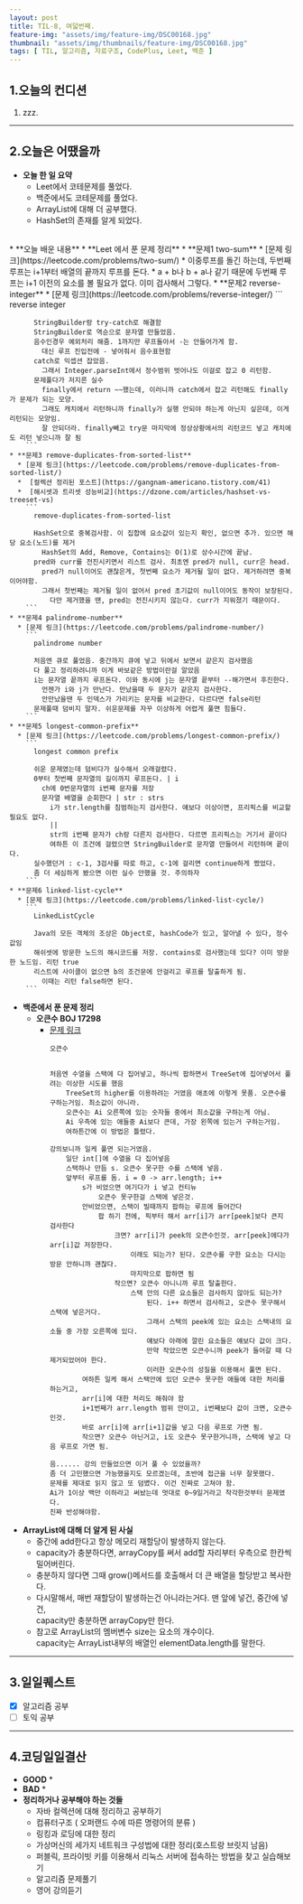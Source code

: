 ```yaml
---
layout: post
title: TIL-8, 여덟번째.
feature-img: "assets/img/feature-img/DSC00168.jpg"
thumbnail: "assets/img/thumbnails/feature-img/DSC00168.jpg"
tags: [ TIL, 알고리즘, 자료구조, CodePlus, Leet, 백준 ]
---
```


## 1.오늘의 컨디션
1. zzz.

***

## 2.오늘은 어땠을까
* **오늘 한 일 요약**  
  * Leet에서 코테문제를 풀었다.
  * 백준에서도 코테문제를 풀었다.
  * ArrayList에 대해 더 공부했다.
  * HashSet의 존재를 알게 되었다.
<br>
* **오늘 배운 내용**  
  * **Leet 에서 푼 문제 정리**
    * **문제1 two-sum**
      * [문제 링크](https://leetcode.com/problems/two-sum/)
      * 이중루프를 돌긴 하는데, 두번째 루프는 i+1부터 배열의 끝까지 루프를 돈다.
      * a + b나 b + a나 같기 때문에 두번째 루프는 i+1 이전의 요소를 볼 필요가 없다. 이미 검사해서 그렇다.
    * **문제2 reverse-integer**
      * [문제 링크](https://leetcode.com/problems/reverse-integer/)
        ```
          reverse integer
          
          StringBuilder랑 try-catch로 해결함
          StringBuilder로 역순으로 문자열 만들었음.
          음수인경우 예외처리 해줌. 1까지만 루프돌아서 -는 안들어가게 함.
            대신 루프 진입전에 - 넣어줘서 음수표현함
          catch로 익셉션 잡았음.
            그래서 Integer.parseInt에서 정수범위 벗어나도 이걸로 잡고 0 리턴함.
          문제풀다가 저지른 실수
            finally에서 return ~~했는데, 이러니까 catch에서 잡고 리턴해도 finally가 문제가 되는 모양.
            그래도 캐치에서 리턴하니까 finally가 실행 안되야 하는게 아닌지 싶은데, 이게 리턴되는 모양임.
            잘 안되더라. finally빼고 try문 마지막에 정상상황에서의 리턴코드 넣고 캐치에도 리턴 넣으니까 잘 됨
        ```
    * **문제3 remove-duplicates-from-sorted-list**
      * [문제 링크](https://leetcode.com/problems/remove-duplicates-from-sorted-list/)
      *  [컬렉션 정리된 포스트](https://gangnam-americano.tistory.com/41)
      *  [해시셋과 트리셋 성능비교](https://dzone.com/articles/hashset-vs-treeset-vs)
        ```
          remove-duplicates-from-sorted-list

          HashSet으로 중복검사함. 이 집합에 요소값이 있는지 확인, 없으면 추가. 있으면 해당 요소(노드)를 제거
            HashSet의 Add, Remove, Contains는 O(1)로 상수시간에 끝남.
          pred와 curr를 전진시키면서 리스트 검사. 최초엔 pred가 null, curr은 head.
            pred가 null이어도 괜찮은게, 첫번째 요소가 제거될 일이 없다. 제거하려면 중복이어야함.
            그래서 첫번째는 제거될 일이 없어서 pred 초기값이 null이어도 동작이 보장된다.
              다만 제거했을 땐, pred는 전진시키지 않는다. curr가 지워졌기 때문이다.
        ```
    * **문제4 palindrome-number**
      * [문제 링크](https://leetcode.com/problems/palindrome-number/)
        ```
          palindrome number
          
          처음엔 큐로 풀었음. 중간까지 큐에 넣고 뒤에서 보면서 같은지 검사했음
          다 풀고 정리하려니까 이게 바보같은 방법이란걸 알았음
          i는 문자열 끝까지 루프돈다. 이와 동시에 j는 문자열 끝부터 --해가면서 후진한다.
            언젠가 i와 j가 만난다. 만났을때 두 문자가 같은지 검사한다.
            안만났을땐 두 인덱스가 가리키는 문자를 비교한다. 다르다면 false리턴
          문제풀때 덤비지 말자. 쉬운문제를 자꾸 이상하게 어렵게 풀면 힘들다.
        ```
    * **문제5 longest-common-prefix**
      * [문제 링크](https://leetcode.com/problems/longest-common-prefix/)
        ```
          longest common prefix

          쉬운 문제였는데 덤비다가 실수해서 오래걸렸다.
          0부터 첫번째 문자열의 길이까지 루프돈다. | i
            ch에 0번문자열의 i번째 문자를 저장
            문자열 배열을 순회한다 | str : strs
              i가 str.length를 침범하는지 검사한다. 얘보다 이상이면, 프리픽스를 비교할 필요도 없다.
              ||
              str의 i번째 문자가 ch랑 다른지 검사한다. 다르면 프리픽스는 거기서 끝이다
              여하튼 이 조건에 걸렸으면 StringBuilder로 문자열 만들어서 리턴하며 끝이다.
          실수했던거 : c-1, 3검사를 따로 하고, c-1에 걸리면 continue하게 짰었다.
          좀 더 세심하게 봤으면 이런 실수 안했을 것. 주의하자
        ```
    * **문제6 linked-list-cycle**
      * [문제 링크](https://leetcode.com/problems/linked-list-cycle/)
        ```
          LinkedListCycle

          Java의 모든 객체의 조상은 Object로, hashCode가 있고, 알아낼 수 있다, 정수값임
          해쉬셋에 방문한 노드의 해시코드를 저장. contains로 검사했는데 있다? 이미 방문한 노드임. 리턴 true
          리스트에 사이클이 없으면 b의 조건문에 안걸리고 루프를 탈출하게 됨.
            이때는 리턴 false하면 된다.
        ```
  * **백준에서 푼 문제 정리**
    * **오큰수 BOJ 17298**
      * [문제 링크](https://www.acmicpc.net/problem/17298)
        ```
        오큰수
        

        처음엔 수열을 스택에 다 집어넣고, 하나씩 팝하면서 TreeSet에 집어넣어서 풀려는 이상한 시도를 했음
            TreeSet의 higher를 이용하려는 거였음 애초에 이렇게 못품. 오큰수를 구하는거임. 최소값이 아니라.
            오큰수는 Ai 오른쪽에 있는 숫자들 중에서 최소값을 구하는게 아님. 
            Ai 우측에 있는 애들중 Ai보다 큰데, 가장 왼쪽에 있는거 구하는거임.
            여하튼간에 이 방법은 틀렸다.

        강의보니까 일케 풀면 되는거였음.
            일단 int[]에 수열을 다 집어넣음
            스택하나 만듬 s. 오큰수 못구한 수를 스택에 넣음.
            앞부터 루프를 돔. i = 0 -> arr.length; i++
                s가 비었으면 여기다가 i 넣고 컨티뉴
                    오큰수 못구한걸 스택에 넣은것.
                안비었으면, 스택이 빌때까지 팝하는 루프에 들어간다
                    팝 하기 전에, 픽부터 해서 arr[i]가 arr[peek]보다 큰지 검사한다
                        크면? arr[i]가 peek의 오큰수인것. arr[peek]에다가 arr[i]값 저장한다.
                            이래도 되는가? 된다. 오큰수를 구한 요소는 다시는 방문 안하니까 괜찮다.
                            마지막으로 팝하면 됨
                        작으면? 오큰수 아니니까 루프 탈출한다.
                            스택 안의 다른 요소들은 검사하지 않아도 되는가?
                                된다. i++ 하면서 검사하고, 오큰수 못구해서 스택에 넣은거다.
                                그래서 스택의 peek에 있는 요소는 스택내의 요소들 중 가장 오른쪽에 있다.
                                얘보다 아래에 깔린 요소들은 얘보다 값이 크다.
                                만약 작았으면 오큰수니까 peek가 들어갈 때 다 제거되었어야 한다.
                                이러한 오큰수의 성질을 이용해서 풀면 된다.
                여하튼 일케 해서 스택안에 있던 오큰수 못구한 애들에 대한 처리를 하는거고,
                arr[i]에 대한 처리도 해줘야 함
                i+1번째가 arr.length 범위 안이고, i번째보다 값이 크면, 오큰수인것. 
                바로 arr[i]에 arr[i+1]값을 넣고 다음 루프로 가면 됨.
                작으면? 오큰수 아닌거고, i도 오큰수 못구한거니까, 스택에 넣고 다음 루프로 가면 됨.

        음...... 강의 안들었으면 이거 풀 수 있었을까?
        좀 더 고민했으면 가능했을지도 모르겠는데, 초반에 접근을 너무 잘못했다.
        문제를 제대로 읽지 않고 또 덤볐다. 이건 진짜로 고쳐야 함.
        Ai가 1이상 백만 이하라고 써놨는데 멋대로 0~9일거라고 착각한것부터 문제였다.
        진짜 반성해야함.
        ```
  * **ArrayList에 대해 더 알게 된 사실**
    * 중간에 add한다고 항상 메모리 재할당이 발생하지 않는다.
    * capacity가 충분하다면, arrayCopy를 써서 add할 자리부터 우측으로 한칸씩 밀어버린다.
    * 충분하지 않다면 그때 grow()메서드를 호출해서 더 큰 배열을 할당받고 복사한다.
    * 다시말해서, 매번 재할당이 발생하는건 아니라는거다. 맨 앞에 넣건, 중간에 넣건,  
      capacity만 충분하면 arrayCopy만 한다.
    * 참고로 ArrayList의 멤버변수 size는 요소의 개수이다.  
      capacity는 ArrayList내부의 배열인 elementData.length를 말한다.

***

## 3.일일퀘스트
  - [x] 알고리즘 공부
  - [ ] 토익 공부

***

## 4.코딩일일결산
* **GOOD**
  * 
* **BAD**
  * 
* **정리하거나 공부해야 하는 것들**
  * 자바 컬렉션에 대해 정리하고 공부하기
  * 컴퓨터구조 ( 오퍼랜드 수에 따른 명령어의 분류 )
  * 링킹과 로딩에 대한 정리
  * 가상머신의 세가지 네트워크 구성법에 대한 정리(호스트랑 브릿지 남음)
  * 퍼블릭, 프라이빗 키를 이용해서 리눅스 서버에 접속하는 방법을 찾고 실습해보기
  * 알고리즘 문제풀기
  * 영어 강의듣기